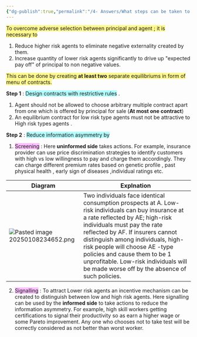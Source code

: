 ```yaml
---
{"dg-publish":true,"permalink":"/4- Answers/What steps can be taken to correct problem of adverse selection ?/"}
---
```


<span style="background:#fff88f">To overcome adverse selection between principal and agent ;  it is necessary to</span> 

1. Reduce higher risk agents to eliminate negative externality created by them. 
2. Increase quantity of lower risk agents significantly to drive up "expected pay off" of principal to non negative values. 

<span style="background:#fff88f">This can be done by creating **at least two** separate equilibriums in form of menu of contracts. </span>

**Step 1** : <span style="background:#b1ffff">Design contracts with restrictive rules</span> . 

1. Agent should not be allowed to choose arbitrary multiple contract apart from one which is offered by principal for sale (**At most one contract**) 
2. An equilibrium contract for low risk type agents  must not be attractive to High risk types agents . 

 **Step 2** : <span style="background:#b1ffff">Reduce information asymmetry by</span> 

1. <span style="background:#fdbfff">Screening</span> : Here **uninformed side** takes  actions. For example, insurance provider can  use price discrimination strategies to identify customers with high vs low willingness to pay and charge them accordingly. They can charge different premium rates based on genetic profile , past physical health , early sign of diseases ,individual ratings etc. 



| Diagram                              | Explnation                                                                                                                                                                                                                                                                                                                                                                                               |
| ------------------------------------ | -------------------------------------------------------------------------------------------------------------------------------------------------------------------------------------------------------------------------------------------------------------------------------------------------------------------------------------------------------------------------------------------------------- |
| ![Pasted image 20250108234652.png](/img/user/0-%20Files/0-%20Images/Pasted%20image%2020250108234652.png) | Two individuals face identical consumption prospects at A. Low-risk individuals can buy insurance at a rate reflected by AE; high-risk individuals must pay the rate reflected by AF. If insurers cannot distinguish among individuals, high-risk people will choose AE -type policies and cause them to be 1 unprofitable. Low-risk individuals will be made worse off by the absence of such policies. |



2. <span style="background:#fdbfff">Signalling</span> : To attract Lower risk agents an  incentive mechanism can be created to distinguish between low and high risk agents. Here signalling can be  used by the **informed side** to take actions to reduce the information asymmetry. For example, high skill workers getting certifications to signal their productivity so as earn a higher wage or some Pareto improvement.  Any one who chooses not to take test will be correctly  considered as not better than worst worker. 

